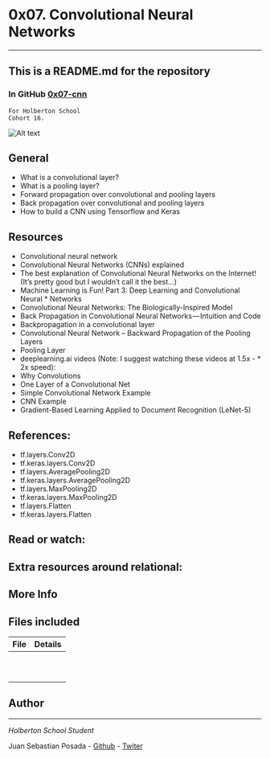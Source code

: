 # 0x07. Convolutional Neural Networks
***
## This is a README.md for the repository
### In GitHub [0x07-cnn]()
```
For Holberton School
Cohort 16.
```
![Alt text](https://holbertonintranet.s3.amazonaws.com/uploads/medias/2019/9/c9d2bd7153ac51f24e52.jpg?X-Amz-Algorithm=AWS4-HMAC-SHA256&X-Amz-Credential=AKIARDDGGGOU5BHMTQX4%2F20220919%2Fus-east-1%2Fs3%2Faws4_request&X-Amz-Date=20220919T193449Z&X-Amz-Expires=86400&X-Amz-SignedHeaders=host&X-Amz-Signature=d8179c6d2fe6b4a450f8f7e0bda8e040060c4032445a0f58df0d0c416781eaf0)

## General
* What is a convolutional layer?
* What is a pooling layer?
* Forward propagation over convolutional and pooling layers
* Back propagation over convolutional and pooling layers
* How to build a CNN using Tensorflow and Keras

## Resources
* Convolutional neural network
* Convolutional Neural Networks (CNNs) explained
* The best explanation of Convolutional Neural Networks on the Internet! (It’s pretty good but I wouldn’t call it the best…)
* Machine Learning is Fun! Part 3: Deep Learning and Convolutional Neural * Networks
* Convolutional Neural Networks: The Biologically-Inspired Model
* Back Propagation in Convolutional Neural Networks — Intuition and Code
* Backpropagation in a convolutional layer
* Convolutional Neural Network – Backward Propagation of the Pooling Layers
* Pooling Layer
* deeplearning.ai videos (Note: I suggest watching these videos at 1.5x - * 2x speed):
* Why Convolutions
* One Layer of a Convolutional Net
* Simple Convolutional Network Example
* CNN Example
* Gradient-Based Learning Applied to Document Recognition (LeNet-5)

## References:

* tf.layers.Conv2D
* tf.keras.layers.Conv2D
* tf.layers.AveragePooling2D
* tf.keras.layers.AveragePooling2D
* tf.layers.MaxPooling2D
* tf.keras.layers.MaxPooling2D
* tf.layers.Flatten
* tf.keras.layers.Flatten

## Read or watch:



## Extra resources around relational:

## More Info

## Files included

| File                 | Details                                    |
|--------------------- | ------------------------------------------ |
| []() |	       |
| []() |	       |
| []() |	       |
| []() |	       |
| []() |	       |
| []() |	       |
| []() |	       |
| []() |	       |
| []() |	       |
| []() |	       |


## Author
***
*Holberton School Student*

Juan Sebastian Posada  - [Github](https://github.com/Juansepo13) - [Twiter](https://twitter.com/@JuanSeb35904130)